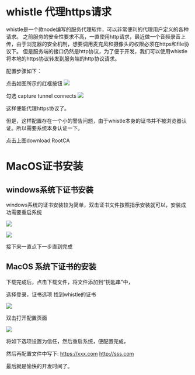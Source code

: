 # whistle 代理https请求
whistle是一个款node编写的服务代理软件，可以非常便利的代理用户定义的各种请求。
之前服务的安全性要求不高，一直使用http请求，最近做一个音频录音上传，由于浏览器的安全机制，想要调用麦克风和摄像头的权限必须在https和file协议下。
但是服务端的接口仍然是http协议，为了便于开发，我们可以使用whistle将本地的https协议转发到服务端的http协议请求。

配置步骤如下：

点击如图所示的红框按钮
![](http://ww2.sinaimg.cn/large/006tNc79ly1g5l26vmjkuj31j404wjrk.jpg)

勾选 capture tunnel connects
![](http://ww1.sinaimg.cn/large/006tNc79ly1g5l2e0idi5j30mq0swmxn.jpg)

这样便能代理https协议了。

但是，这样配置存在一个小的警告问题，由于whistle本身的证书并不被浏览器认证。所以需要系统本身认证一下。

点击上图download RootCA

 # MacOS证书安装

## windows系统下证书安装

 windows系统的证书安装较为简单，双击证书文件按照指示安装就可以，安装成功需要重启系统

![](https://i.loli.net/2019/10/23/jtn7BaWGsJr13cy.png)

![](https://i.loli.net/2019/10/23/ULseTSXoC346bwO.png)

接下来一直点下一步直到完成

## MacOS 系统下证书的安装
下载完成后，点击下载文件，将文件添加到“钥匙串”中，

选择登录，证书选项  找到whistle的证书

![](http://ww1.sinaimg.cn/large/006tNc79ly1g5l2jpcktfj31me0u00u4.jpg)

双击打开配置页面

![](http://ww3.sinaimg.cn/large/006tNc79ly1g5l2kv3aooj30si0o00tt.jpg)

将如下选项设置为信任，然后重启系统，便配置完成，

然后再配置文件中写下: https://xxx.com  http://sss.com

最后就是愉快的开发时间了。